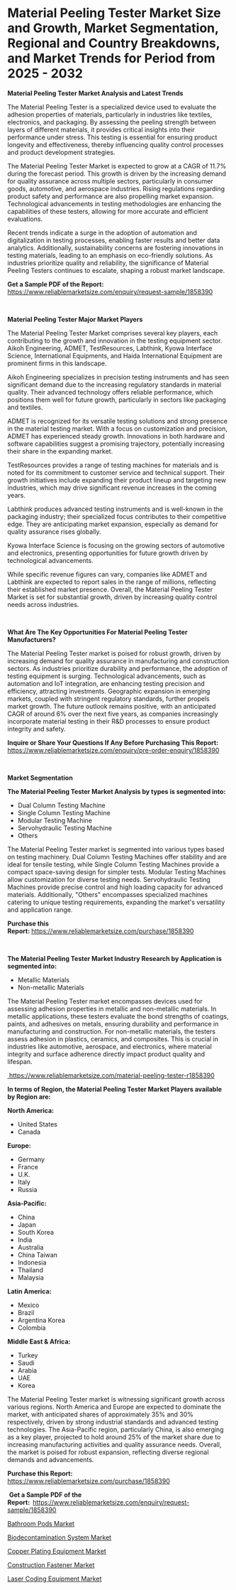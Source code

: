 <p><h1>Material Peeling Tester Market Size and Growth, Market Segmentation, Regional and Country Breakdowns, and Market Trends for Period from 2025 -  2032</h1></p><p><strong>Material Peeling Tester Market Analysis and Latest Trends</strong></p>
<p><p>The Material Peeling Tester is a specialized device used to evaluate the adhesion properties of materials, particularly in industries like textiles, electronics, and packaging. By assessing the peeling strength between layers of different materials, it provides critical insights into their performance under stress. This testing is essential for ensuring product longevity and effectiveness, thereby influencing quality control processes and product development strategies.</p><p>The Material Peeling Tester Market is expected to grow at a CAGR of 11.7% during the forecast period. This growth is driven by the increasing demand for quality assurance across multiple sectors, particularly in consumer goods, automotive, and aerospace industries. Rising regulations regarding product safety and performance are also propelling market expansion. Technological advancements in testing methodologies are enhancing the capabilities of these testers, allowing for more accurate and efficient evaluations.</p><p>Recent trends indicate a surge in the adoption of automation and digitalization in testing processes, enabling faster results and better data analytics. Additionally, sustainability concerns are fostering innovations in testing materials, leading to an emphasis on eco-friendly solutions. As industries prioritize quality and reliability, the significance of Material Peeling Testers continues to escalate, shaping a robust market landscape.</p></p>
<p><strong>Get a Sample PDF of the Report:&nbsp;</strong> <a href="https://www.reliablemarketsize.com/enquiry/request-sample/1858390?utm_campaign=2130&utm_medium=2&utm_source=Github&utm_content=ia&utm_term=28022025&utm_id=material-peeling-tester">https://www.reliablemarketsize.com/enquiry/request-sample/1858390</a></p>
<p>&nbsp;</p>
<p><strong>Material Peeling Tester Major Market Players</strong></p>
<p><p>The Material Peeling Tester Market comprises several key players, each contributing to the growth and innovation in the testing equipment sector. Aikoh Engineering, ADMET, TestResources, Labthink, Kyowa Interface Science, International Equipments, and Haida International Equipment are prominent firms in this landscape.</p><p>Aikoh Engineering specializes in precision testing instruments and has seen significant demand due to the increasing regulatory standards in material quality. Their advanced technology offers reliable performance, which positions them well for future growth, particularly in sectors like packaging and textiles.</p><p>ADMET is recognized for its versatile testing solutions and strong presence in the material testing market. With a focus on customization and precision, ADMET has experienced steady growth. Innovations in both hardware and software capabilities suggest a promising trajectory, potentially increasing their share in the expanding market.</p><p>TestResources provides a range of testing machines for materials and is noted for its commitment to customer service and technical support. Their growth initiatives include expanding their product lineup and targeting new industries, which may drive significant revenue increases in the coming years.</p><p>Labthink produces advanced testing instruments and is well-known in the packaging industry; their specialized focus contributes to their competitive edge. They are anticipating market expansion, especially as demand for quality assurance rises globally.</p><p>Kyowa Interface Science is focusing on the growing sectors of automotive and electronics, presenting opportunities for future growth driven by technological advancements.</p><p>While specific revenue figures can vary, companies like ADMET and Labthink are expected to report sales in the range of millions, reflecting their established market presence. Overall, the Material Peeling Tester Market is set for substantial growth, driven by increasing quality control needs across industries.</p></p>
<p>&nbsp;</p>
<p><strong>What Are The Key Opportunities For Material Peeling Tester Manufacturers?</strong></p>
<p><p>The Material Peeling Tester market is poised for robust growth, driven by increasing demand for quality assurance in manufacturing and construction sectors. As industries prioritize durability and performance, the adoption of testing equipment is surging. Technological advancements, such as automation and IoT integration, are enhancing testing precision and efficiency, attracting investments. Geographic expansion in emerging markets, coupled with stringent regulatory standards, further propels market growth. The future outlook remains positive, with an anticipated CAGR of around 6% over the next five years, as companies increasingly incorporate material testing in their R&D processes to ensure product integrity and safety.</p></p>
<p><strong>Inquire or Share Your Questions If Any Before Purchasing This Report:</strong> <a href="https://www.reliablemarketsize.com/enquiry/pre-order-enquiry/1858390?utm_campaign=2130&utm_medium=2&utm_source=Github&utm_content=ia&utm_term=28022025&utm_id=material-peeling-tester">https://www.reliablemarketsize.com/enquiry/pre-order-enquiry/1858390</a></p>
<p>&nbsp;</p>
<p><strong>Market Segmentation</strong></p>
<p><strong>The Material Peeling Tester Market Analysis by types is segmented into:</strong></p>
<p><ul><li>Dual Column Testing Machine</li><li>Single Column Testing Machine</li><li>Modular Testing Machine</li><li>Servohydraulic Testing Machine</li><li>Others</li></ul></p>
<p><p>The Material Peeling Tester market is segmented into various types based on testing machinery. Dual Column Testing Machines offer stability and are ideal for tensile testing, while Single Column Testing Machines provide a compact space-saving design for simpler tests. Modular Testing Machines allow customization for diverse testing needs. Servohydraulic Testing Machines provide precise control and high loading capacity for advanced materials. Additionally, "Others" encompasses specialized machines catering to unique testing requirements, expanding the market's versatility and application range.</p></p>
<p><strong>Purchase this Report:&nbsp;</strong><a href="https://www.reliablemarketsize.com/purchase/1858390?utm_campaign=2130&utm_medium=2&utm_source=Github&utm_content=ia&utm_term=28022025&utm_id=material-peeling-tester">https://www.reliablemarketsize.com/purchase/1858390</a></p>
<p>&nbsp;</p>
<p><strong>The Material Peeling Tester Market Industry Research by Application is segmented into:</strong></p>
<p><ul><li>Metallic Materials</li><li>Non-metallic Materials</li></ul></p>
<p><p>The Material Peeling Tester market encompasses devices used for assessing adhesion properties in metallic and non-metallic materials. In metallic applications, these testers evaluate the bond strengths of coatings, paints, and adhesives on metals, ensuring durability and performance in manufacturing and construction. For non-metallic materials, the testers assess adhesion in plastics, ceramics, and composites. This is crucial in industries like automotive, aerospace, and electronics, where material integrity and surface adherence directly impact product quality and lifespan.</p></p>
<p><a href="https://www.reliablemarketsize.com/material-peeling-tester-r1858390?utm_campaign=2130&utm_medium=2&utm_source=Github&utm_content=ia&utm_term=28022025&utm_id=material-peeling-tester">&nbsp;https://www.reliablemarketsize.com/material-peeling-tester-r1858390</a></p>
<p><strong>In terms of Region, the Material Peeling Tester Market Players available by Region are:</strong></p>
<p>
    <p> <strong> North America: </strong>
        <ul>
            <li>United States</li>
            <li>Canada</li>
        </ul>
        </p> 
    <p> <strong> Europe: </strong>
        <ul>
            <li>Germany</li>
            <li>France</li>
            <li>U.K.</li>
            <li>Italy</li>
            <li>Russia</li>
        </ul>
        </p> 
    <p> <strong> Asia-Pacific: </strong>
        <ul>
            <li>China</li>
            <li>Japan</li>
            <li>South Korea</li>
            <li>India</li>
            <li>Australia</li>
            <li>China Taiwan</li>
            <li>Indonesia</li>
            <li>Thailand</li>
            <li>Malaysia</li>
        </ul>
        </p> 
    <p> <strong> Latin America: </strong>
        <ul>
            <li>Mexico</li>
            <li>Brazil</li>
            <li>Argentina Korea</li>
            <li>Colombia</li>
        </ul>
        </p> 
    <p> <strong> Middle East & Africa: </strong>
        <ul>
            <li>Turkey</li>
            <li>Saudi</li>
            <li>Arabia</li>
            <li>UAE</li>
            <li>Korea</li>
        </ul>
    </p>
    </p>
<p><p>The Material Peeling Tester market is witnessing significant growth across various regions. North America and Europe are expected to dominate the market, with anticipated shares of approximately 35% and 30% respectively, driven by strong industrial standards and advanced testing technologies. The Asia-Pacific region, particularly China, is also emerging as a key player, projected to hold around 25% of the market share due to increasing manufacturing activities and quality assurance needs. Overall, the market is poised for robust expansion, reflecting diverse regional demands and advancements.</p></p>
<p><strong>Purchase this Report: </strong><a href="https://www.reliablemarketsize.com/purchase/1858390?utm_campaign=2130&utm_medium=2&utm_source=Github&utm_content=ia&utm_term=28022025&utm_id=material-peeling-tester">https://www.reliablemarketsize.com/purchase/1858390</a></p>
<p>&nbsp;<strong>Get a Sample PDF of the Report:&nbsp;&nbsp;</strong><a href="https://www.reliablemarketsize.com/enquiry/request-sample/1858390?utm_campaign=2130&utm_medium=2&utm_source=Github&utm_content=ia&utm_term=28022025&utm_id=material-peeling-tester">https://www.reliablemarketsize.com/enquiry/request-sample/1858390</a></p>
<p><strong></strong></p>
<p><p><a href="https://github.com/hannajuana198484/Market-Research-Report-List-1/blob/main/bathroom-pods-market.md?utm_campaign=2130&utm_medium=2&utm_source=Github&utm_content=ia&utm_term=28022025&utm_id=material-peeling-tester">Bathroom Pods Market</a></p><p><a href="https://github.com/chaturberville8181/Market-Research-Report-List-1/blob/main/biodecontamination-system-market.md?utm_campaign=2130&utm_medium=2&utm_source=Github&utm_content=ia&utm_term=28022025&utm_id=material-peeling-tester">Biodecontamination System Market</a></p><p><a href="https://github.com/alanepetevi/Market-Research-Report-List-1/blob/main/copper-plating-equipment-market.md?utm_campaign=2130&utm_medium=2&utm_source=Github&utm_content=ia&utm_term=28022025&utm_id=material-peeling-tester">Copper Plating Equipment Market</a></p><p><a href="https://github.com/zitanebeibit9/Market-Research-Report-List-1/blob/main/construction-fastener-market.md?utm_campaign=2130&utm_medium=2&utm_source=Github&utm_content=ia&utm_term=28022025&utm_id=material-peeling-tester">Construction Fastener Market</a></p><p><a href="https://github.com/carendesrochers299/Market-Research-Report-List-1/blob/main/laser-coding-equipment-market.md?utm_campaign=2130&utm_medium=2&utm_source=Github&utm_content=ia&utm_term=28022025&utm_id=material-peeling-tester">Laser Coding Equipment Market</a></p></p>